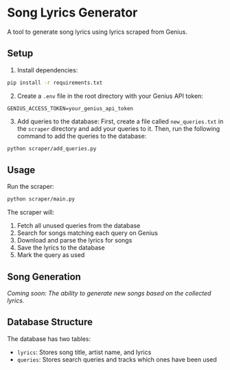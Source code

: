 # Song Lyrics Generator

A tool to generate song lyrics using lyrics scraped from Genius.

## Setup

1. Install dependencies:
```bash
pip install -r requirements.txt
```

2. Create a `.env` file in the root directory with your Genius API token:
```
GENIUS_ACCESS_TOKEN=your_genius_api_token
```

3. Add queries to the database:
First, create a file called `new_queries.txt` in the `scraper` directory and add your queries to it.
Then, run the following command to add the queries to the database:
```bash
python scraper/add_queries.py
```

## Usage

Run the scraper:
```bash
python scraper/main.py
```

The scraper will:
1. Fetch all unused queries from the database
2. Search for songs matching each query on Genius
3. Download and parse the lyrics for songs
4. Save the lyrics to the database
5. Mark the query as used

## Song Generation

*Coming soon: The ability to generate new songs based on the collected lyrics.*

## Database Structure

The database has two tables:
- `lyrics`: Stores song title, artist name, and lyrics
- `queries`: Stores search queries and tracks which ones have been used 